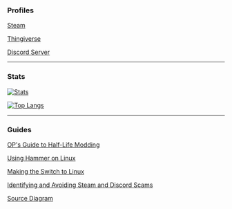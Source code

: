 ### Profiles
[Steam](https://steamcommunity.com/profiles/76561198136556075)

[Thingiverse](https://www.thingiverse.com/lambdagaming/designs)

[Discord Server](https://discord.gg/9RGdUS2)

---

### Stats
[![Stats](https://github-readme-stats-lambdagaming.vercel.app/api?username=lambdagaming&show_icons=true&title_color=ff5900&text_color=ffffff&icon_color=ffffff&border_color=ffffff&bg_color=000011&count_private=true&include_all_commits=true&hide=prs,contribs)](https://github.com/LambdaGaming)

[![Top Langs](https://github-readme-stats-lambdagaming.vercel.app/api/top-langs/?username=lambdagaming&layout=compact&title_color=ff5900&text_color=ffffff&icon_color=ffffff&border_color=ffffff&bg_color=000011&langs_count=6&hide=html,css,scss)](https://github.com/LambdaGaming)

---

### Guides
[OP's Guide to Half-Life Modding](https://steamcommunity.com/sharedfiles/filedetails/?id=549789011)

[Using Hammer on Linux](https://steamcommunity.com/sharedfiles/filedetails/?id=3220400005)

[Making the Switch to Linux](https://gist.github.com/LambdaGaming/acd96061177027e0841f677e40133ec2)

[Identifying and Avoiding Steam and Discord Scams](https://lambdagaming.github.io/Guides/avoiding_scams/avoiding_scams.html)

[Source Diagram](https://raw.githubusercontent.com/LambdaGaming/Guides/refs/heads/main/source_diagram/source.svg)

